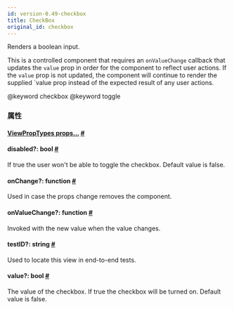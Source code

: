 ```yaml
---
id: version-0.49-checkbox
title: CheckBox
original_id: checkbox
---
```


Renders a boolean input.

This is a controlled component that requires an `onValueChange` callback that updates the `value` prop in order for the component to reflect user actions. If the `value` prop is not updated, the component will continue to render the supplied `value prop instead of the expected result of any user actions.

@keyword checkbox @keyword toggle


### 属性
<div class="props">
  <div class="prop"><h4 class="propTitle"><a class="anchor" name="viewproptypes"></a><a
    href="viewproptypes.html#props">ViewPropTypes props...</a> <a class="hash-link" href="#viewproptypes">#</a>
  </h4></div>
  <div class="prop"><h4 class="propTitle"><a class="anchor" name="disabled"></a>disabled?: <span
    class="propType">bool</span> <a class="hash-link" href="#disabled">#</a></h4>
    <div><p>If true the user won't be able to toggle the checkbox.
      Default value is false.</p></div>
  </div>
  <div class="prop"><h4 class="propTitle"><a class="anchor" name="onchange"></a>onChange?: <span class="propType">function</span>
    <a class="hash-link" href="#onchange">#</a></h4>
    <div><p>Used in case the props change removes the component.</p></div>
  </div>
  <div class="prop"><h4 class="propTitle"><a class="anchor" name="onvaluechange"></a>onValueChange?: <span
    class="propType">function</span> <a class="hash-link" href="#onvaluechange">#</a></h4>
    <div><p>Invoked with the new value when the value changes.</p></div>
  </div>
  <div class="prop"><h4 class="propTitle"><a class="anchor" name="testid"></a>testID?: <span
    class="propType">string</span> <a class="hash-link" href="#testid">#</a></h4>
    <div><p>Used to locate this view in end-to-end tests.</p></div>
  </div>
  <div class="prop"><h4 class="propTitle"><a class="anchor" name="value"></a>value?: <span class="propType">bool</span>
    <a class="hash-link" href="#value">#</a></h4>
    <div><p>The value of the checkbox. If true the checkbox will be turned on.
      Default value is false.</p></div>
  </div>
</div>
